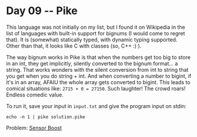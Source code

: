 # Day 09 -- Pike

This language was not initially on my list, but I found it on Wikipedia in the
list of languages with built-in support for bignums (I would come to regret
that). It is (somewhat) statically typed, with dynamic typing supported. Other
than that, it looks like C with classes (so, C++ :) ).

The way bignum works in Pike is that when the numbers get too big to store in
an int, they get implicitly, silently converted to the bignum format... a
string. That works wonders with the silent conversion from int to string that
you get when you do string + int. And when converting a number to bigint, if
it's in an array, AFAIU the whole array gets converted to bigint. This leads to
comical situations like: `2715 + 0 = 27150`. Such laughter! The crowd roars!
Endless comedic value.

To run it, save your input in `input.txt` and give the program input on stdin:

```
echo -n 1 | pike solution.pike
```

Problem: [Sensor Boost](https://adventofcode.com/2019/day/9)
